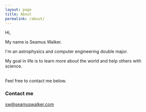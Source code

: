 ```yaml
---
layout: page
title: About
permalink: /about/
---
```


Hi,
&nbsp;


My name is Seamus Walker.

I'm an astrophysics and computer engineering double major.

My goal in life is to learn more about the world and help others with science.  
&nbsp;


Feel free to contact me below.

### Contact me

[sw@seamuswalker.com](mailto:sw@seamuswalker.com)
